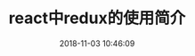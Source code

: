 ---
title: react中redux的使用简介
date: 2018-11-03 10:46:09
tags: [React, Redux]
categories: [React]
description: react中redux的使用简介
---